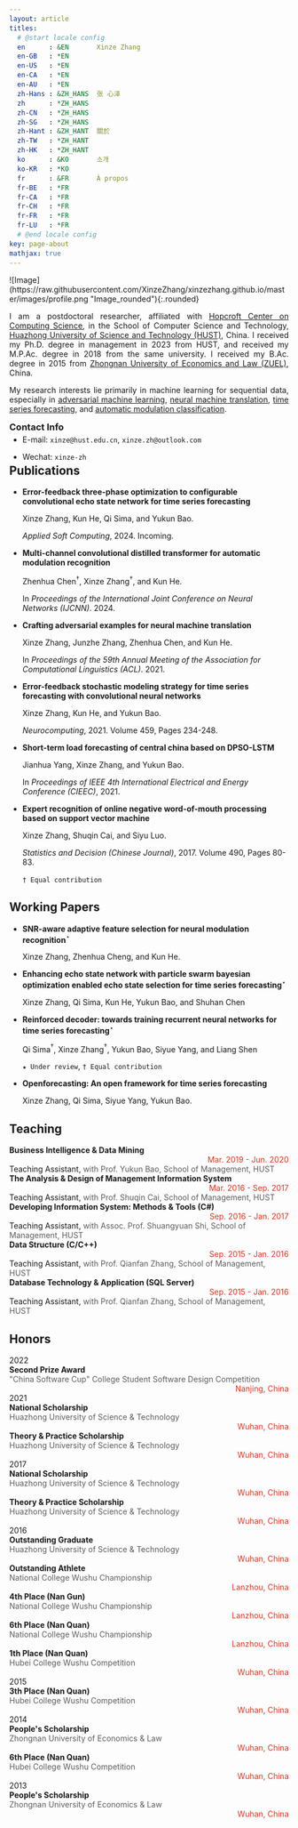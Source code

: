 ```yaml
---
layout: article
titles:
  # @start locale config
  en      : &EN       Xinze Zhang
  en-GB   : *EN
  en-US   : *EN
  en-CA   : *EN
  en-AU   : *EN
  zh-Hans : &ZH_HANS  张 心泽
  zh      : *ZH_HANS
  zh-CN   : *ZH_HANS
  zh-SG   : *ZH_HANS
  zh-Hant : &ZH_HANT  關於
  zh-TW   : *ZH_HANT
  zh-HK   : *ZH_HANT
  ko      : &KO       소개
  ko-KR   : *KO
  fr      : &FR       À propos
  fr-BE   : *FR
  fr-CA   : *FR
  fr-CH   : *FR
  fr-FR   : *FR
  fr-LU   : *FR
  # @end locale config
key: page-about
mathjax: true
---
```

<div class="grid-container">
<div class="grid grid--p-2">
<div class="cell cell--12 cell--md-3 " markdown='1'>
![Image](https://raw.githubusercontent.com/XinzeZhang/xinzezhang.github.io/master/images/profile.png "Image_rounded"){:.rounded}
</div>
<div class="cell cell--12 cell--md-auto" style="text-align: justify" markdown='1'>

I am a postdoctoral researcher, affiliated with [Hopcroft Center on Computing Science](http://mathcenter.hust.edu.cn/Research_Groups/John_Hopcroft_Lab_for_Data_Science.htm),  in the School of Computer Science and Technology, [Huazhong University of Science and Technology (HUST)](http://english.hust.edu.cn/), China. I received my Ph.D. degree in management in 2023 from HUST, and received my M.P.Ac. degree in 2018 from the same university. I received my B.Ac. degree in 2015 from [Zhongnan University of Economics and Law (ZUEL)](http://english.zuel.edu.cn//), China.

My research interests lie primarily in machine learning for sequential data, especially in [adversarial machine learning](https://en.wikipedia.org/wiki/Adversarial_machine_learning), [neural machine translation](https://en.wikipedia.org/wiki/Neural_machine_translation), [time series forecasting](https://en.wikipedia.org/wiki/Time_series#Prediction_and_forecasting), and [automatic modulation classification](https://link.springer.com/chapter/10.1007/978-3-319-44188-7_16).

<!-- Most recently, I focus on the adversarial attack for neural machine translation, randomness in deep neural network (DNN), and DNN based time series forecasting models. -->

</div>
</div>
</div>




<h3 style="margin-top: auto;margin-bottom: -10px;">Contact Info</h3>
<div class="grid grid--px-2" style="margin-top: -10px;margin-bottom: -25px;">
  <div class="cell cell--shrink" style="text-align: left" markdown="1">

- E-mail: `xinze@hust.edu.cn`, `xinze.zh@outlook.com`

</div>
  <div class="cell cell--shrink" style="text-align: left" markdown="1">


  


- Wechat: `xinze-zh`

</div>
</div>

## Publications
- **Error-feedback three-phase optimization to configurable convolutional echo state network for time series forecasting**

  Xinze Zhang, Kun He, Qi Sima, and Yukun Bao.

  *Applied Soft Computing*, 2024. Incoming.
- **Multi-channel convolutional distilled transformer for automatic modulation recognition**

  Zhenhua Chen$^\dagger$, Xinze Zhang$^\dagger$, and Kun He.

  In *Proceedings of the International Joint Conference on Neural Networks (IJCNN)*. 2024.

- **Crafting adversarial examples for neural machine translation**

  Xinze Zhang, Junzhe Zhang, Zhenhua Chen, and Kun He.

  In *Proceedings of the 59th Annual Meeting of the Association for Computational Linguistics (ACL)*. 2021.
- **Error-feedback stochastic modeling strategy for time series forecasting with convolutional neural networks**

  Xinze Zhang, Kun He, and Yukun Bao.

  *Neurocomputing*, 2021. Volume 459, Pages 234-248.
- **Short-term load forecasting of central china based on DPSO-LSTM**

  Jianhua Yang, Xinze Zhang, and Yukun Bao.

  In *Proceedings of IEEE 4th International Electrical and Energy Conference (CIEEC)*, 2021.
- **Expert recognition of online negative word-of-mouth processing based on support vector machine**

  Xinze Zhang, Shuqin Cai, and Siyu Luo.

  *Statistics and Decision (Chinese Journal)*, 2017. Volume 490, Pages 80-83.

  `† Equal contribution`

## Working Papers

<!-- - **Crafting ${\*}{\*}{\*}$ adversarial examples for neural machine translation**$$^\ast$$

    Xinze Zhang, Zhenhua Chen, and Kun He.

- **Adversarial defense for neural machine translation with ${\*}{\*}{\*}$ word embeddings**$$^\ast$$

    Xinze Zhang, Zhenhua Chen, and Kun He.

- **Error-feedback triple-phase optimization to grow ${\*}{\*}{\*}$ for time series forecasting**$$^\star$$

    Xinze Zhang, Kun He, Yukun Bao, and Qi Sima.

    `* Within the anonymity period.` -->

- **SNR-aware adaptive feature selection for neural modulation recognition**$^\star$

  Xinze Zhang, Zhenhua Cheng, and Kun He.
- **Enhancing echo state network with particle swarm bayesian optimization enabled echo state selection for time series forecasting**$^\star$

  Xinze Zhang, Qi Sima, Kun He, Yukun Bao, and Shuhan Chen

- **Reinforced decoder: towards training recurrent neural networks for time series forecasting**$^\star$

  Qi Sima$^\dagger$, Xinze Zhang$^\dagger$, Yukun Bao, Siyue Yang, and Liang Shen

  `★ Under review`, `† Equal contribution`
- **Openforecasting: An open framework for time series forecasting**

  Xinze Zhang, Qi Sima, Siyue Yang, Yukun Bao.

<!-- - **Multi-stage input selection of deep neural networks for time series forecasting**$$^\star$$

    Xinze Zhang, Siyue Yang, Qi Sima, and Yukun Bao. -->

## Teaching

<div class="grid grid--px-1">

<div class="cell cell--12 cell--md-9" style="text-align: left" >
<b>Business Intelligence & Data Mining</b>
</div>
<div class="cell cell--12 cell--md-3 "  style="text-align: right;color:#DC3522">
Mar. 2019 - Jun. 2020
</div>
<div class="cell cell--12 cell--md-12 " style="text-align: left" >
Teaching Assistant, 
<font color="#5D5D5D">
with Prof. Yukun Bao, School of Management, HUST
</font>
</div>

<div class="cell cell--12 cell--md-9" style="text-align: left" >
<b>The Analysis & Design of Management Information System</b>
</div>
<div class="cell cell--12 cell--md-3 "  style="text-align: right;color:#DC3522">
Mar. 2016 - Sep. 2017
</div>
<div class="cell cell--12 cell--md-12 " style="text-align: left;display: inline-block;"  >
Teaching Assistant,
<font color="#5D5D5D">
with Prof. Shuqin Cai, School of Management, HUST
</font>
</div>

<div class="cell cell--12 cell--md-9" style="text-align: left" >
<b>Developing Information System: Methods & Tools (C#)</b>
</div>
<div class="cell cell--12 cell--md-3 "  style="text-align: right;color:#DC3522">
Sep. 2016 - Jan. 2017
</div>
<div class="cell cell--12 cell--md-12 " style="text-align: left" >
Teaching Assistant,
<font color="#5D5D5D">
with Assoc. Prof. Shuangyuan Shi, School of Management, HUST
</font>
</div>

<div class="cell cell--12 cell--md-9" style="text-align: left" >
<b>Data Structure (C/C++)</b>
</div>
<div class="cell cell--12 cell--md-3 "  style="text-align: right;color:#DC3522">
Sep. 2015 - Jan. 2016
</div>
<div class="cell cell--12 cell--md-12 " style="text-align: left" >
Teaching Assistant,
<font color="#5D5D5D">
with Prof. Qianfan Zhang, School of Management, HUST
</font>
</div>

<div class="cell cell--12 cell--md-9" style="text-align: left" >
<b>Database Technology & Application (SQL Server)</b>
</div>
<div class="cell cell--12 cell--md-3 "  style="text-align: right;color:#DC3522">
Sep. 2015 - Jan. 2016
</div>
<div class="cell cell--12 cell--md-12 " style="text-align: left" >
Teaching Assistant,
<font color="#5D5D5D">
with Prof. Qianfan Zhang, School of Management, HUST
</font>
</div>

</div>

## Honors

<div class="grid-container">
<div class="grid grid--px-1">

<div class="cell cell--12 cell--md-1 " >
2022
</div>
<div class="cell cell--12 cell--md-4" style="text-align: justify">
<b>Second Prize Award</b>
</div>
<div class="cell cell--12 cell--md-5" style="text-align: justify;color:#5D5D5D" >
"China Software Cup" College Student Software Design Competition
</div>
<div class="cell cell--12 cell--md-2" style="text-align: right;color:#DC3522" >
Nanjing, China
</div>

<div class="cell cell--12 cell--md-1 " >
2021
</div>
<div class="cell cell--12 cell--md-4" style="text-align: justify">
<b>National Scholarship</b>
</div>
<div class="cell cell--12 cell--md-5" style="text-align: justify;color:#5D5D5D" >
Huazhong University of Science & Technology
</div>
<div class="cell cell--12 cell--md-2" style="text-align: right;color:#DC3522" >
Wuhan, China
</div>

<div class="cell cell--12 cell--md-1 " >
</div>
<div class="cell cell--12 cell--md-4" style="text-align: justify" >
<b>Theory & Practice Scholarship</b>
</div>
<div class="cell cell--12 cell--md-5" style="text-align: justify;color:#5D5D5D" >
Huazhong University of Science & Technology
</div>
<div class="cell cell--12 cell--md-2" style="text-align: right;color:#DC3522" >
Wuhan, China
</div>

<div class="cell cell--12 cell--md-1 " >
2017
</div>
<div class="cell cell--12 cell--md-4" style="text-align: justify" >
<b>National Scholarship</b>
</div>
<div class="cell cell--12 cell--md-5" style="text-align: justify;color:#5D5D5D" >
Huazhong University of Science & Technology
</div>
<div class="cell cell--12 cell--md-2" style="text-align: right;color:#DC3522" >
Wuhan, China
</div>

<div class="cell cell--12 cell--md-1 " >

</div>
<div class="cell cell--12 cell--md-4" style="text-align: justify" >
<b>Theory & Practice Scholarship</b>
</div>
<div class="cell cell--12 cell--md-5" style="text-align: justify;color:#5D5D5D" >
Huazhong University of Science & Technology
</div>
<div class="cell cell--12 cell--md-2" style="text-align: right;color:#DC3522" >
Wuhan, China
</div>




<div class="cell cell--12 cell--md-1 " >
2016
</div>
<div class="cell cell--12 cell--md-4" style="text-align: justify" >
<b>Outstanding Graduate </b>
</div>
<div class="cell cell--12 cell--md-5" style="text-align: justify;color:#5D5D5D" >
Huazhong University of Science & Technology
</div>
<div class="cell cell--12 cell--md-2" style="text-align: right;color:#DC3522" >
Wuhan, China
</div>

<div class="cell cell--12 cell--md-1 " >

</div>
<div class="cell cell--12 cell--md-4" style="text-align: justify" >
<b>Outstanding Athlete </b>
</div>
<div class="cell cell--12 cell--md-5" style="text-align: justify;color:#5D5D5D" >
National College Wushu Championship
</div>
<div class="cell cell--12 cell--md-2" style="text-align: right;color:#DC3522" >
Lanzhou, China
</div>




<div class="cell cell--12 cell--md-1 " >

</div>
<div class="cell cell--12 cell--md-4" style="text-align: justify" >
<b>4th Place (Nan Gun)</b>
</div>
<div class="cell cell--12 cell--md-5" style="text-align: justify;color:#5D5D5D" >
National College Wushu Championship
</div>
<div class="cell cell--12 cell--md-2" style="text-align: right;color:#DC3522" >
Lanzhou, China
</div>




<div class="cell cell--12 cell--md-1 " >

</div>
<div class="cell cell--12 cell--md-4" style="text-align: justify" >
<b>6th Place (Nan Quan)</b>
</div>
<div class="cell cell--12 cell--md-5" style="text-align: justify;color:#5D5D5D" >
National College Wushu Championship
</div>
<div class="cell cell--12 cell--md-2" style="text-align: right;color:#DC3522" >
Lanzhou, China
</div>




<div class="cell cell--12 cell--md-1 " >

</div>
<div class="cell cell--12 cell--md-4" style="text-align: justify" >
<b>1th Place (Nan Quan)</b>
</div>
<div class="cell cell--12 cell--md-5" style="text-align: justify;color:#5D5D5D" >
Hubei College Wushu Competition
</div>
<div class="cell cell--12 cell--md-2" style="text-align: right;color:#DC3522" >
Wuhan, China
</div>




<div class="cell cell--12 cell--md-1 " >
2015
</div>
<div class="cell cell--12 cell--md-4" style="text-align: justify" >
<b>3th Place (Nan Quan)</b>
</div>
<div class="cell cell--12 cell--md-5" style="text-align: justify;color:#5D5D5D" >
Hubei College Wushu Competition
</div>
<div class="cell cell--12 cell--md-2" style="text-align: right;color:#DC3522" >
Wuhan, China
</div>

<div class="cell cell--12 cell--md-1 " >
2014
</div>
<div class="cell cell--12 cell--md-4" style="text-align: justify" >
<b>People's Scholarship</b>
</div>
<div class="cell cell--12 cell--md-5" style="text-align: justify;color:#5D5D5D" >
Zhongnan University of Economics & Law
</div>
<div class="cell cell--12 cell--md-2" style="text-align: right;color:#DC3522" >
Wuhan, China
</div>

<div class="cell cell--12 cell--md-1 " >
</div>
<div class="cell cell--12 cell--md-4" style="text-align: justify" >
<b>6th Place (Nan Quan)</b>
</div>
<div class="cell cell--12 cell--md-5" style="text-align: justify;color:#5D5D5D" >
Hubei College Wushu Competition
</div>
<div class="cell cell--12 cell--md-2" style="text-align: right;color:#DC3522" >
Wuhan, China
</div>

<div class="cell cell--12 cell--md-1 " >
2013
</div>
<div class="cell cell--12 cell--md-4" style="text-align: justify" >
<b>People's Scholarship</b>
</div>
<div class="cell cell--12 cell--md-5" style="text-align: justify;color:#5D5D5D" >
Zhongnan University of Economics & Law
</div>
<div class="cell cell--12 cell--md-2" style="text-align: right;color:#DC3522" >
Wuhan, China
</div>

</div>
</div>
